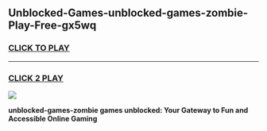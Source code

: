 
## Unblocked-Games-unblocked-games-zombie-Play-Free-gx5wq
<h3>
<a href="https://premium76.site?title=unblocked-games-zombie&ref=22A">CLICK TO PLAY</a></h3>
<hr>

<h3>
<a href="https://premium76.site?title=unblocked-games-zombie&ref=22A">CLICK 2 PLAY</a>
  
</h3>

<a href="https://premium76.site?title=unblocked-games-zombie&ref=22A"><img src="https://clearcache.store/games.png"></a>


**unblocked-games-zombie games unblocked: Your Gateway to Fun and Accessible Online Gaming**
